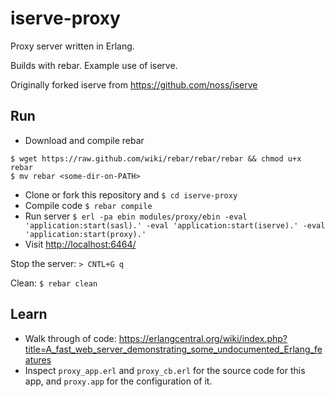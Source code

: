 iserve-proxy
===

Proxy server written in Erlang.  

Builds with rebar.  Example use of iserve.

Originally forked iserve from <https://github.com/noss/iserve>


Run
---

- Download and compile rebar
```
$ wget https://raw.github.com/wiki/rebar/rebar/rebar && chmod u+x rebar
$ mv rebar <some-dir-on-PATH>
```
- Clone or fork this repository and ```$ cd iserve-proxy```
- Compile code ```$ rebar compile```
- Run server ```$ erl -pa ebin modules/proxy/ebin -eval 'application:start(sasl).' -eval 'application:start(iserve).' -eval 'application:start(proxy).'```
- Visit <http://localhost:6464/>

Stop the server:
```> CNTL+G q```

Clean: ```$ rebar clean```


Learn
---

- Walk through of code: <https://erlangcentral.org/wiki/index.php?title=A_fast_web_server_demonstrating_some_undocumented_Erlang_features>
- Inspect ```proxy_app.erl``` and ```proxy_cb.erl``` for the source code for this app, and ```proxy.app``` for the configuration of it.